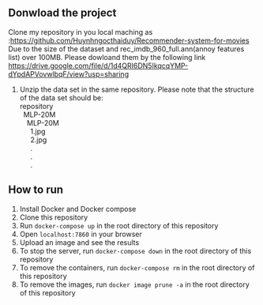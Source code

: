 ## Donwload the project

Clone my repository in you local maching as :https://github.com/Huynhngocthaiduy/Recommender-system-for-movies
Due to the size of the dataset and rec_imdb_960_full.ann(annoy features list)  over 100MB. Please dowloand them by the following link https://drive.google.com/file/d/1d4QRI6DN5IkqcqYMP-dYpdAPVovwlbqF/view?usp=sharing

1. Unzip the data set in the same repository.
    Please note that the structure of the data set should be:<br>
                repository<br>
                    &ensp;MLP-20M <br>
                        &ensp;&ensp;MLP-20M<br>
                            &ensp;&ensp;&ensp;1.jpg<br>
                            &ensp;&ensp;&ensp;2.jpg<br>
                            &ensp;&ensp;&ensp;.<br>
                            &ensp;&ensp;&ensp;.<br>
                            &ensp;&ensp;&ensp;.<br>
    
## How to run
1. Install Docker and Docker compose
2. Clone this repository
3. Run `docker-compose up` in the root directory of this repository
4. Open `localhost:7860` in your browser
5. Upload an image and see the results
6. To stop the server, run 
```docker-compose down``` in the root directory of this repository
7. To remove the containers, run `docker-compose rm` in the root directory of this repository
8. To remove the images, run `docker image prune -a` in the root directory of this repository
